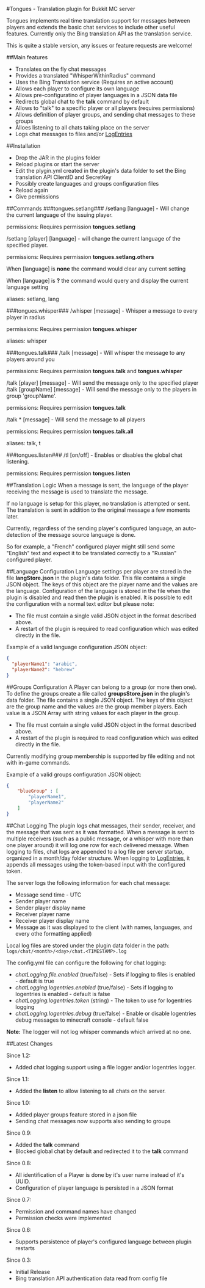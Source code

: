 #Tongues - Translation plugin for Bukkit MC server

Tongues implements real time translation support for messages between players and extends the basic chat services to include other useful features. Currently only the Bing translation API as the translation service.

This is quite a stable version, any issues or feature requests are welcome!

##Main features
- Translates on the fly chat messages
- Provides a translated "WhisperWithinRadius" command
- Uses the Bing Translation service (Requires an active account)
- Allows each player to configure its own language
- Allows pre-configuratino of player languages in a JSON data file
- Redirects global chat to the **talk** command by default
- Allows to "talk" to a specific player or all players (requires permissions)
- Allows definition of player groups, and sending chat messages to these groups
- Alloes listening to all chats taking place on the server
- Logs chat messages to files and/or [LogEntries](logentries.com)

##Installation
- Drop the JAR in the plugins folder
- Reload plugins or start the server
- Edit the plygin.yml created in the plugin's data folder to set the Bing translation API ClientID and SecretKey
- Possibly create languages and groups configuration files
- Reload again
- Give permissions

##Commands
###tongues.setlang###
/setlang [language] - Will change the current language of the issuing player.

permissions: Requires permission **tongues.setlang**

/setlang [player] [language] - will change the current language of the specified player. 

permissions: Requires permission **tongues.setlang.others**

When [language] is **none** the command would clear any current setting

When [language] is **?** the command would query and display the current language setting

aliases: setlang, lang 

###tongues.whisper###
/whisper [message] - Whisper a message to every player in radius

permissions: Requires permission **tongues.whisper**

aliases: whisper

###tongues.talk###
/talk [message] - Will whisper the message to any players around you

permissions: Requires permission **tongues.talk** and **tongues.whisper**

/talk [player] [message] - Will send the message only to the specified player
/talk [groupName] [message] - Will send the message only to the players in group 'groupName'.

permissions: Requires permission **tongues.talk**

/talk * [message] - Will send the message to all players

permissions: Requires permission **tongues.talk.all**

aliases: talk, t

###tongues.listen###
/tl [on/off] - Enables or disables the global chat listening.

permissions: Requires permission **tongues.listen**


##Translation Logic
When a message is sent, the language of the player receiving the message is used to translate the message.

If no language is setup for this player, no translation is attempted or sent.
The translation is sent in addition to the original message a few moments later.

Currently, regardless of the sending player's configured language, an auto-detection of the message source language is done.

So for example, a "French" configured player might still send some "English" text and expect it to be translated correctly to a "Russian" configured player.

##Language Configuration
Language settings per player are stored in the file **langStore.json** in the plugin's data folder.
This file contains a single JSON object. The keys of this object are the player name and the values are the language.
Configuration of the language is stored in the file when the plugin is disabled and read then the plugin is enabled.
It is possible to edit the configuration with a normal text editor but please note:
- The file must contain a single valid JSON object in the format described above.
- A restart of the plugin is required to read configuration which was edited directly in the file.

Example of a valid language configuration JSON object:
```JSON
{
  "playerName1": "arabic",
  "playerName2": "hebrew"
}
```

##Groups Configuration
A Player can belong to a group (or more then one).
To define the groups create a file called **groupsStore.json** in the plugin's data folder.
The file contains a single JSON object. The keys of this object are the group name and the values are the group member players.
Each value is a JSON Array with string values for each player in the group.

- The file must contain a single valid JSON object in the format described above.
- A restart of the plugin is required to read configuration which was edited directly in the file.

Currently modifying group membership is supported by file editing and not with in-game commands.

Example of a valid groups configuration JSON object:
```JSON
{
	"blueGroup" : [
		"playerName1",
		"playerName2"
	]
}
```

##Chat Logging
The plugin logs chat messages, their sender, receiver, and the message that was sent as it was formatted.
When a message is sent to multiple receivers (such as a public message, or a whisper with more than one player around) it will log one row for each delivered message.
When logging to files, chat logs are appended to a log file per server startup, organized in a month/day folder structure.
When logging to [LogEntries](logentries.com), it appends all messages using the token-based input with the configured token.

The server logs the following information for each chat message:
- Message send time - UTC
- Sender player name
- Sender player display name
- Receiver player name
- Receiver player display name
- Message as it was displayed to the client (with names, languages, and every othe formatting applied)

Local log files are stored under the plugin data folder in the path: `logs/chat/<month>/<day>/chat.<TIMESTAMP>.log`

The config.yml file can configure the following for chat logging:
* *chatLogging.file.enabled* (true/false) - Sets if logging to files is enabled - default is true
* *chatLogging.logentries.enabled* (true/false) - Sets if logging to logentries is enabled - default is false
* *chatLogging.logentries.token* (string) - The token to use for logentries logging
* *chatLogging.logentries.debug* (true/false) - Enable or disable logentries debug messages to minecraft console - default false


**Note:** The logger will not log whisper commands which arrived at no one.

##Latest Changes

Since 1.2:
- Added chat logging support using a file logger and/or logentries logger.

Since 1.1:
- Added the **listen** to allow listening to all chats on the server.

Since 1.0:
- Added player groups feature stored in a json file
- Sending chat messages now supports also sending to groups

Since 0.9:
- Added the **talk** command
- Blocked global chat by default and redirected it to the **talk** command

Since 0.8:
- All identification of a Player is done by it's user name instead of it's UUID.
- Configuration of player language is persisted in a JSON format

Since 0.7:
- Permission and command names have changed
- Permission checks were implemented

Since 0.6:
- Supports persistence of player's configured language between plugin restarts

Since 0.3:
- Initial Release
- Bing translation API authentication data read from config file
